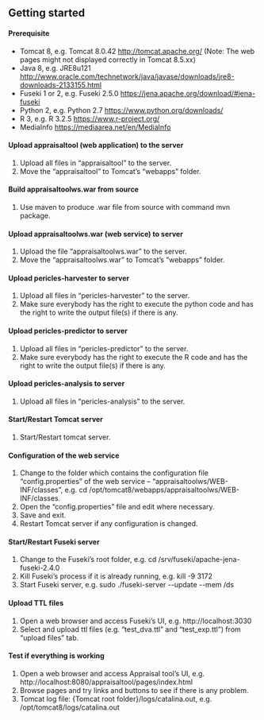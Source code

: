 ## Getting started


#### Prerequisite
* Tomcat 8, e.g. Tomcat 8.0.42 http://tomcat.apache.org/ (Note: The web pages might not displayed correctly in Tomcat 8.5.xx)
* Java 8, e.g. JRE8u121 http://www.oracle.com/technetwork/java/javase/downloads/jre8-downloads-2133155.html
* Fuseki 1 or 2, e.g. Fuseki 2.5.0 https://jena.apache.org/download/#jena-fuseki
* Python 2, e.g. Python 2.7 https://www.python.org/downloads/
* R 3, e.g. R 3.2.5 https://www.r-project.org/
* MediaInfo https://mediaarea.net/en/MediaInfo

#### Upload appraisaltool (web application) to the server
1. Upload all files in “appraisaltool” to the server.
1. Move the “appraisaltool” to Tomcat’s “webapps” folder.

#### Build appraisaltoolws.war from source
1. Use maven to produce .war file from source with command mvn package.

#### Upload appraisaltoolws.war (web service) to server
1. Upload the file “appraisaltoolws.war” to the server.
1. Move the “appraisaltoolws.war” to Tomcat’s “webapps” folder.
 
#### Upload pericles-harvester to server
1. Upload all files in “pericles-harvester” to the server.
1. Make sure everybody has the right to execute the python code and has the right to write the output file(s) if there is any.

#### Upload pericles-predictor to server
1. Upload all files in “pericles-predictor” to the server.
1. Make sure everybody has the right to execute the R code and has the right to write the output file(s) if there is any.

#### Upload pericles-analysis to server
1. Upload all files in “pericles-analysis” to the server.

#### Start/Restart Tomcat server
1. Start/Restart tomcat server.

#### Configuration of the web service
1. Change to the folder which contains the configuration file “config.properties” of the web service – “appraisaltoolws/WEB-INF/classes”, e.g. cd /opt/tomcat8/webapps/appraisaltoolws/WEB-INF/classes.
1. Open the “config.properties” file and edit where necessary.
1. Save and exit.
1. Restart Tomcat server if any configuration is changed.

#### Start/Restart Fuseki server
1. Change to the Fuseki’s root folder, e.g. cd /srv/fuseki/apache-jena-fuseki-2.4.0
1. Kill Fuseki’s process if it is already running, e.g. kill -9 3172
1. Start Fuseki server, e.g. sudo ./fuseki-server --update --mem /ds

#### Upload TTL files
1. Open a web browser and access Fuseki’s UI, e.g. http://localhost:3030
1. Select and upload ttl files (e.g. “test_dva.ttl” and “test_exp.ttl”) from “upload files” tab.

#### Test if everything is working
1. Open a web browser and access Appraisal tool’s UI, e.g. http://localhost:8080/appraisaltool/pages/index.html
1. Browse pages and try links and buttons to see if there is any problem.
1. Tomcat log file: {Tomcat root folder}/logs/catalina.out, e.g. /opt/tomcat8/logs/catalina.out

